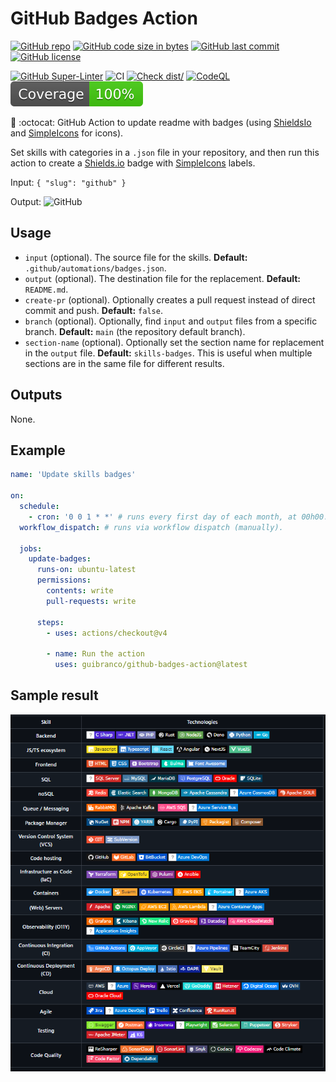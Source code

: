 # GitHub Badges Action

[![GitHub repo](https://img.shields.io/badge/GitHub-guibranco%2Fgithub--badges--action-green.svg?style=plastic&logo=github)](https://github.com/guibranco/github-badges-action)
[![GitHub code size in bytes](https://img.shields.io/github/languages/code-size/guibranco/github-badges-action?color=green&label=Code%20size&style=plastic&logo=github)](https://github.com/guibranco/github-badges-action)
[![GitHub last commit](https://img.shields.io/github/last-commit/guibranco/github-badges-action?color=green&logo=github&style=plastic&label=Last%20commit)](https://github.com/guibranco/github-badges-action)
[![GitHub license](https://img.shields.io/github/license/guibranco/github-badges-action?color=green&logo=github&style=plastic&label=License)](https://github.com/guibranco/github-badges-action)

[![GitHub Super-Linter](https://github.com/guibranco/github-badges-action/actions/workflows/linter.yml/badge.svg)](https://github.com/super-linter/super-linter)
![CI](https://github.com/guibranco/github-badges-action/actions/workflows/ci.yml/badge.svg)
[![Check dist/](https://github.com/guibranco/github-badges-action/actions/workflows/check-dist.yml/badge.svg)](https://github.com/guibranco/github-badges-action/actions/workflows/check-dist.yml)
[![CodeQL](https://github.com/guibranco/github-badges-action/actions/workflows/codeql-analysis.yml/badge.svg)](https://github.com/guibranco/github-badges-action/actions/workflows/codeql-analysis.yml)
[![Coverage](./badges/coverage.svg)](./badges/coverage.svg)

📄 :octocat: GitHub Action to update readme with badges (using
[ShieldsIo](https://shields.io) and [SimpleIcons](https://simpleicons.org/) for
icons).

Set skills with categories in a `.json` file in your repository, and then run
this action to create a [Shields.io](https://shields.io/) badge with
[SimpleIcons](https://simpleicons.org/) labels.

Input: `{ "slug": "github" }`

Output:
![GitHub](https://img.shields.io/badge/-GitHub-black?style=badge&logo=github)

## Usage

- `input` (optional). The source file for the skills. **Default:**
  `.github/automations/badges.json`.
- `output` (optional). The destination file for the replacement. **Default:**
  `README.md`.
- `create-pr` (optional). Optionally creates a pull request instead of direct
  commit and push. **Default:** `false`.
- `branch` (optional). Optionally, find `input` and `output` files from a
  specific branch. **Default:** `main` (the repository default branch).
- `section-name` (optional). Optionally set the section name for replacement in
  the `output` file. **Default:** `skills-badges`. This is useful when multiple
  sections are in the same file for different results.

## Outputs

None.

## Example

```yml
name: 'Update skills badges'

on:
  schedule:
    - cron: '0 0 1 * *' # runs every first day of each month, at 00h00.
  workflow_dispatch: # runs via workflow dispatch (manually).

  jobs:
    update-badges:
      runs-on: ubuntu-latest
      permissions:
        contents: write
        pull-requests: write

      steps:
        - uses: actions/checkout@v4

        - name: Run the action
          uses: guibranco/github-badges-action@latest
```

## Sample result

![sample result](github-badges-action-sample-result.png)
